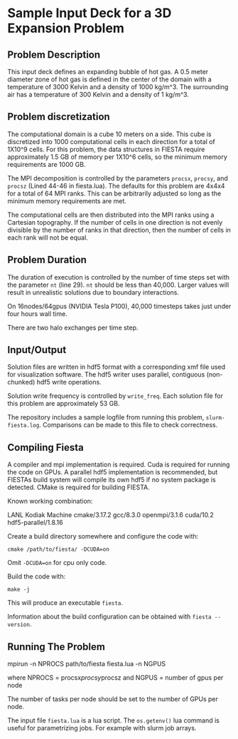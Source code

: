 # Sample Input Deck for a 3D Expansion Problem

## Problem Description
This input deck defines an expanding bubble of hot gas.  A 0.5 meter diameter
zone of hot gas is defined in the center of the domain with a temperature of
3000 Kelvin and a density of 1000 kg/m^3.  The surrounding air has a temperature
of 300 Kelvin and a density of 1 kg/m^3.

## Problem discretization
The computational domain is a cube 10 meters on a side.  This cube is
discretized into 1000 computational cells in each direction for a total of
1X10^9 cells.  For this problem, the data structures in FIESTA require
approximately 1.5 GB of memory per 1X10^6 cells, so the minimum memory
requirements are 1000 GB.

The MPI decomposition is controlled by the parameters `procsx`, `procsy`, and
`procsz` (Lined 44-46 in fiesta.lua).  The defaults for this problem are 4x4x4
for a total of 64 MPI ranks.  This can be arbitrarily adjusted so long as the
minimum memory requirements are met.

The computational cells are then distributed into the MPI ranks using a
Cartesian topography.  If the number of cells in one direction is not evenly
divisible by the number of ranks in that direction, then the number of cells in
each rank will not be equal.

## Problem Duration
The duration of execution is controlled by the number of time steps set
with the parameter `nt` (line 29).  `nt` should be less than 40,000.  Larger
values will result in unrealistic solutions due to boundary
interactions.

On 16nodes/64gpus (NVIDIA Tesla P100), 40,000 timesteps takes just under four
hours wall time.

There are two halo exchanges per time step.

## Input/Output

Solution files are written in hdf5 format with a corresponding xmf file used
for visualization software.  The hdf5 writer uses parallel, contiguous
(non-chunked) hdf5 write operations.

Solution write frequency is controlled by `write_freq`.  Each solution file for
this problem are approximately 53 GB.

The repository includes a sample logfile from running this problem,
`slurm-fiesta.log`.  Comparisons can be made to this file to check correctness.

## Compiling Fiesta
A compiler and mpi implementation is required.  Cuda is required for running the
code on GPUs.  A parallel hdf5 implementation is recommended, but FIESTAs build
system will compile its own hdf5 if no system package is detected.  CMake is
required for building FIESTA.

Known working combination:

LANL Kodiak Machine
cmake/3.17.2
gcc/8.3.0
openmpi/3.1.6
cuda/10.2
hdf5-parallel/1.8.16

Create a build directory somewhere and configure the code with:

```
cmake /path/to/fiesta/ -DCUDA=on
```

Omit `-DCUDA=on` for cpu only code.

Build the code with:

```
make -j
```
This will produce an executable `fiesta`.

Information about the build configuration can be obtained with `fiesta
--version`.

## Running The Problem
mpirun -n NPROCS path/to/fiesta fiesta.lua -n NGPUS

where NPROCS = procsx*procsy*procsz
and NGPUS = number of gpus per node

The number of tasks per node should be set to the number of GPUs per node.

The input file `fiesta.lua` is a lua script.  The `os.getenv()` lua command is
useful for parametrizing jobs. For example with slurm job arrays.

